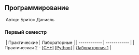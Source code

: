## Программирование
​
Автор: Бритос Даниэль
​
### Первый семестр
​
| Практические | Лабораторные |
| ------------ | ------------ |
| Практическая 2 - [[C++]](./Practice/02/C++/) [[Python]](./Practice/02/Python/) | [Лабораторная 1](./Lab/01/ReadMe.md) |